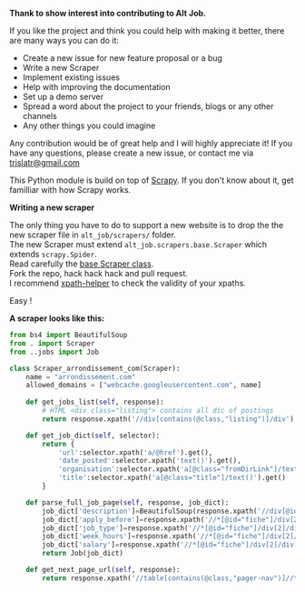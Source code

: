 **Thank to show interest into contributing to Alt Job.**

If you like the project and think you could help with making it better, there are many ways you can do it:

- Create a new issue for new feature proposal or a bug
- Write a new Scraper
- Implement existing issues 
- Help with improving the documentation
- Set up a demo server
- Spread a word about the project to your friends, blogs or any other channels
- Any other things you could imagine

Any contribution would be of great help and I will highly appreciate it! If you have any questions, please create a new issue, or contact me via trislatr@gmail.com

This Python module is build on top of [Scrapy](https://scrapy.org). If you don't know about it, get familliar with how Scrapy works.

**Writing a new scraper**

The only thing you have to do to support a new website is to drop the the new scraper file in `alt_job/scrapers/` folder.  
The new Scraper must extend `alt_job.scrapers.base.Scraper` which extends `scrapy.Spider`.  
Read carefully the [base Scraper class](https://github.com/tristanlatr/alt_job/blob/master/alt_job/scrapers/base.py).  
Fork the repo, hack hack hack and pull request.  
I recommend [xpath-helper](https://chrome.google.com/webstore/detail/xpath-helper/hgimnogjllphhhkhlmebbmlgjoejdpjl?hl=en) to check the validity of your xpaths.  

Easy !

**A scraper looks like this:**

```python
from bs4 import BeautifulSoup
from . import Scraper
from ..jobs import Job

class Scraper_arrondissement_com(Scraper):
    name = "arrondissement.com"
    allowed_domains = ["webcache.googleusercontent.com", name]
    
    def get_jobs_list(self, response):
        # HTML <div class="listing"> contains all dic of postings
        return response.xpath('//div[contains(@class,"listing")]/div')

    def get_job_dict(self, selector):
        return {
            'url':selector.xpath('a/@href').get(),
            'date_posted':selector.xpath('text()').get(),
            'organisation':selector.xpath('a[@class="fromDirLink"]/text()').get(),
            'title':selector.xpath('a[@class="title"]/text()').get()
        }

    def parse_full_job_page(self, response, job_dict):
        job_dict['description']=BeautifulSoup(response.xpath('//div[@id="fiche"]/div[contains(@class,"publication")]').get()).get_text()
        job_dict['apply_before']=response.xpath('//*[@id="fiche"]/div[2]/div[2]/div[6]/text()').get()
        job_dict['job_type']=response.xpath('//*[@id="fiche"]/div[2]/div[2]/div[4]/text()').get()
        job_dict['week_hours']=response.xpath('//*[@id="fiche"]/div[2]/div[2]/div[2]/text()').get()
        job_dict['salary']=response.xpath('//*[@id="fiche"]/div[2]/div[2]/div[3]/text()').get()
        return Job(job_dict)

    def get_next_page_url(self, response):
        return response.xpath('//table[contains(@class,"pager-nav")]//tr/td[last()]/a/@href').get()
```